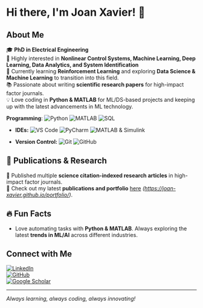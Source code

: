 # Hi there, I'm Joan Xavier! 👋

##  About Me

🎓 **PhD in Electrical Engineering**  
👀 Highly interested in **Nonlinear Control Systems, Machine Learning, Deep Learning, Data Analytics, and System Identification**  
🤖 Currently learning **Reinforcement Learning** and exploring **Data Science & Machine Learning** to transition into this field.  
📚 Passionate about writing **scientific research papers** for high-impact factor journals.  
💡 Love coding in **Python & MATLAB** for ML/DS-based projects and keeping up with the latest advancements in ML technology.  

 **Programming**: ![Python](https://img.shields.io/badge/Python-3776AB?style=for-the-badge&logo=python&logoColor=white) ![MATLAB](https://img.shields.io/badge/MATLAB-0076A8?style=for-the-badge&logo=mathworks&logoColor=white) ![SQL](https://img.shields.io/badge/SQL-CC2927?style=for-the-badge&logo=microsoftsqlserver&logoColor=white)  

- **IDEs:**  ![VS Code](https://img.shields.io/badge/VS%20Code-007ACC?style=for-the-badge&logo=visualstudiocode&logoColor=white) ![PyCharm](https://img.shields.io/badge/PyCharm-000000?style=for-the-badge&logo=pycharm&logoColor=white)  ![MATLAB & Simulink](https://img.shields.io/badge/MATLAB%20&%20Simulink-0076A8?style=for-the-badge&logo=mathworks&logoColor=white)  

- **Version Control:**  ![Git](https://img.shields.io/badge/Git-F05032?style=for-the-badge&logo=git&logoColor=white) ![GitHub](https://img.shields.io/badge/GitHub-181717?style=for-the-badge&logo=github&logoColor=white)  

## 📖 Publications & Research
🔬 Published multiple **science citation-indexed research articles** in high-impact factor journals.  
📑 Check out my latest **publications and portfolio** [here](#) *(https://joan-xavier.github.io/portfolio/)*.  

## 🔥 Fun Facts
- Love automating tasks with **Python & MATLAB**.  Always exploring the latest **trends in ML/AI** across different industries.


## Connect with Me
[![LinkedIn](https://img.shields.io/badge/LinkedIn-Connect-blue?style=for-the-badge&logo=linkedin)](https://www.linkedin.com/in/your-profile)  
[![GitHub](https://img.shields.io/badge/GitHub-Follow-black?style=for-the-badge&logo=github)](https://github.com/your-username)  
[![Google Scholar](https://img.shields.io/badge/Google%20Scholar-My%20Research-blue?style=for-the-badge&logo=googlescholar)](https://scholar.google.com/citations?user=your-id)  

---

*Always learning, always coding, always innovating!*


<!---
joan-xavier/joan-xavier is a ✨ special ✨ repository because its `README.md` (this file) appears on your GitHub profile.
You can click the Preview link to take a look at your changes.
--->
